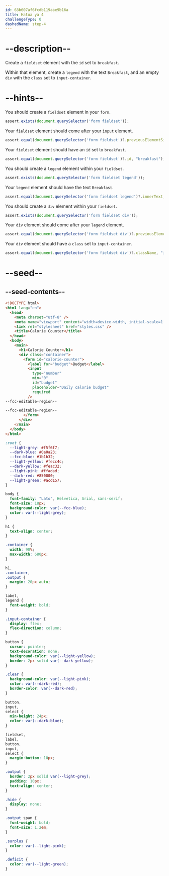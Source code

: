 ```yaml
---
id: 63b607af6fcdb119aae9b16a
title: Hatua ya 4
challengeType: 0
dashedName: step-4
---
```


# --description--

Create a `fieldset` element with the `id` set to `breakfast`.

Within that element, create a `legend` with the text `Breakfast`, and an empty `div` with the `class` set to `input-container`.

# --hints--

You should create a `fieldset` element in your `form`.

```js
assert.exists(document.querySelector('form fieldset'));
```

Your `fieldset` element should come after your `input` element.

```js
assert.equal(document.querySelector('form fieldset')?.previousElementSibling?.tagName, "INPUT");
```

Your `fieldset` element should have an `id` set to `breakfast`.

```js
assert.equal(document.querySelector('form fieldset')?.id, "breakfast");
```

You should create a `legend` element within your `fieldset`.

```js
assert.exists(document.querySelector('form fieldset legend'));
```

Your `legend` element should have the text `Breakfast`.

```js
assert.equal(document.querySelector('form fieldset legend')?.innerText, "Breakfast");
```

You should create a `div` element within your `fieldset`.

```js
assert.exists(document.querySelector('form fieldset div'));
```

Your `div` element should come after your `legend` element.

```js
assert.equal(document.querySelector('form fieldset div')?.previousElementSibling?.tagName, "LEGEND");
```

Your `div` element should have a `class` set to `input-container`.

```js
assert.equal(document.querySelector('form fieldset div')?.className, "input-container");
```

# --seed--

## --seed-contents--

```html
<!DOCTYPE html>
<html lang="en">
  <head>
    <meta charset="utf-8" />
    <meta name="viewport" content="width=device-width, initial-scale=1.0" />
    <link rel="stylesheet" href="styles.css" />
    <title>Calorie Counter</title>
  </head>
  <body>
    <main>
      <h1>Calorie Counter</h1>
      <div class="container">
        <form id="calorie-counter">
          <label for="budget">Budget</label>
          <input
            type="number"
            min="0"
            id="budget"
            placeholder="Daily calorie budget"
            required
          />
--fcc-editable-region--

--fcc-editable-region--
        </form>
      </div>
    </main>
  </body>
</html>
```

```css
:root {
  --light-grey: #f5f6f7;
  --dark-blue: #0a0a23;
  --fcc-blue: #1b1b32;
  --light-yellow: #fecc4c;
  --dark-yellow: #feac32;
  --light-pink: #ffadad;
  --dark-red: #850000;
  --light-green: #acd157;
}

body {
  font-family: "Lato", Helvetica, Arial, sans-serif;
  font-size: 18px;
  background-color: var(--fcc-blue);
  color: var(--light-grey);
}

h1 {
  text-align: center;
}

.container {
  width: 90%;
  max-width: 680px;
}

h1,
.container,
.output {
  margin: 20px auto;
}

label,
legend {
  font-weight: bold;
}

.input-container {
  display: flex;
  flex-direction: column;
}

button {
  cursor: pointer;
  text-decoration: none;
  background-color: var(--light-yellow);
  border: 2px solid var(--dark-yellow);
}

.clear {
  background-color: var(--light-pink);
  color: var(--dark-red);
  border-color: var(--dark-red);
}

button,
input,
select {
  min-height: 24px;
  color: var(--dark-blue);
}

fieldset,
label,
button,
input,
select {
  margin-bottom: 10px;
}

.output {
  border: 2px solid var(--light-grey);
  padding: 10px;
  text-align: center;
}

.hide {
  display: none;
}

.output span {
  font-weight: bold;
  font-size: 1.2em;
}

.surplus {
  color: var(--light-pink);
}

.deficit {
  color: var(--light-green);
}
```

```js

```
